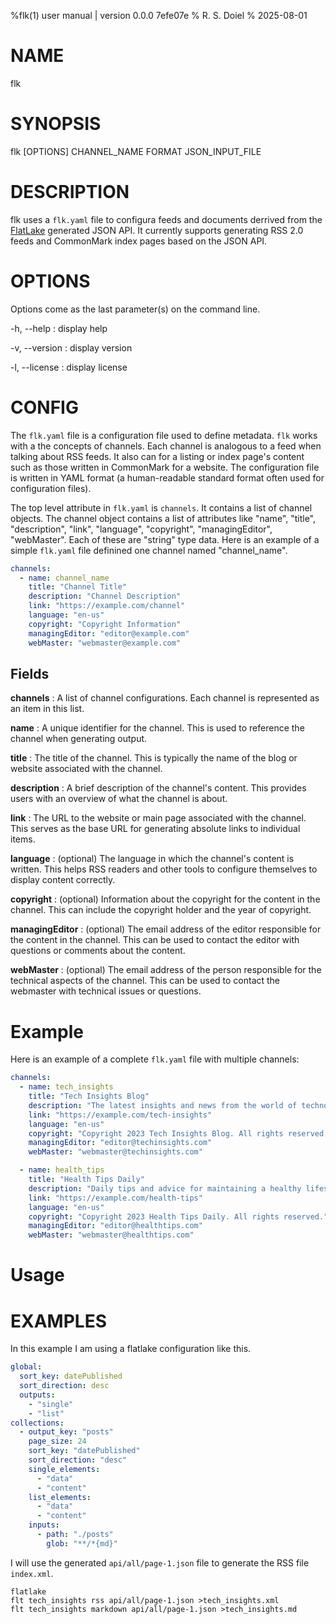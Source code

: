 %flk(1) user manual | version 0.0.0 7efe07e
% R. S. Doiel
% 2025-08-01

# NAME

flk

# SYNOPSIS

flk [OPTIONS] CHANNEL_NAME FORMAT JSON_INPUT_FILE

# DESCRIPTION

flk uses a `flk.yaml` file to configura feeds and documents derrived
from the [FlatLake](https://flatlake.app) generated JSON API. It currently supports
generating RSS 2.0 feeds and CommonMark index pages based on the JSON API.

# OPTIONS

Options come as the last parameter(s) on the command line.

-h, --help
: display help

-v, --version
: display version

-l, --license
: display license

# CONFIG

The `flk.yaml` file is a configuration file used to define metadata. `flk`
works with a the concepts of channels. Each channel is analogous to a feed when talking about
RSS feeds. It also can for a listing or index page's content such as those written in CommonMark
for a website. The configuration file is written in YAML format (a human-readable
standard format often used for configuration files).

The top level attribute in `flk.yaml` is `channels`. It contains a list of channel objects.
The channel object contains a list of attributes like "name", "title", "description", "link", "language",
"copyright", "managingEditor", "webMaster". Each of these are "string" type data. Here is an example
of a simple `flk.yaml` file definined one channel named "channel_name".

~~~yaml
channels:
  - name: channel_name
    title: "Channel Title"
    description: "Channel Description"
    link: "https://example.com/channel"
    language: "en-us"
    copyright: "Copyright Information"
    managingEditor: "editor@example.com"
    webMaster: "webmaster@example.com"
~~~

## Fields

**channels**
: A list of channel configurations. Each channel is represented as an item in this list.

**name**
: A unique identifier for the channel. This is used to reference the channel when generating output.

**title**
: The title of the channel. This is typically the name of the blog or website associated with the channel.

**description**
: A brief description of the channel's content. This provides users with an overview of what the channel is about.

**link**
: The URL to the website or main page associated with the channel. This serves as the base URL for generating absolute links to individual items.

**language**
: (optional) The language in which the channel's content is written. This helps RSS readers and other tools to configure themselves to display content correctly.

**copyright**
: (optional) Information about the copyright for the content in the channel. This can include the copyright holder and the year of copyright.

**managingEditor**
: (optional) The email address of the editor responsible for the content in the channel. This can be used to contact the editor with questions or comments about the content.

**webMaster**
: (optional) The email address of the person responsible for the technical aspects of the channel. This can be used to contact the webmaster with technical issues or questions.

# Example

Here is an example of a complete `flk.yaml` file with multiple channels:

~~~yaml
channels:
  - name: tech_insights
    title: "Tech Insights Blog"
    description: "The latest insights and news from the world of technology."
    link: "https://example.com/tech-insights"
    language: "en-us"
    copyright: "Copyright 2023 Tech Insights Blog. All rights reserved."
    managingEditor: "editor@techinsights.com"
    webMaster: "webmaster@techinsights.com"

  - name: health_tips
    title: "Health Tips Daily"
    description: "Daily tips and advice for maintaining a healthy lifestyle."
    link: "https://example.com/health-tips"
    language: "en-us"
    copyright: "Copyright 2023 Health Tips Daily. All rights reserved."
    managingEditor: "editor@healthtips.com"
    webMaster: "webmaster@healthtips.com"
~~~

# Usage

# EXAMPLES

In this example I am using a flatlake configuration like this.

~~~yaml
global:
  sort_key: datePublished
  sort_direction: desc
  outputs:
    - "single"
    - "list"
collections:
  - output_key: "posts"
    page_size: 24
    sort_key: "datePublished"
    sort_direction: "desc"
    single_elements:
      - "data"
      - "content"
    list_elements:
      - "data"
      - "content"
    inputs:
      - path: "./posts"
        glob: "**/*{md}"
~~~

I will use the generated `api/all/page-1.json` file to generate the RSS file `index.xml`.

~~~shell
flatlake
flt tech_insights rss api/all/page-1.json >tech_insights.xml
flt tech_insights markdown api/all/page-1.json >tech_insights.md
~~~


